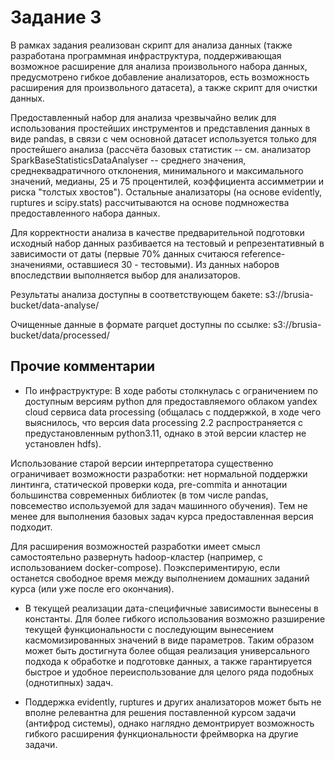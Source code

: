 # Задание 3

В рамках задания реализован скрипт для анализа данных (также разработана программная инфраструктура, поддерживающая возможное расширение для анализа произвольного набора данных, предусмотрено гибкое добавление анализаторов, есть возможность расширения для произвольного датасета), а также скрипт для очистки данных.

Предоставленный набор для анализа чрезвычайно велик для использования простейших инструментов и представления данных в виде pandas, в связи с чем основной датасет используется только для простейшего анализа (рассчёта базовых статистик -- cм. анализатор SparkBaseStatisticsDataAnalyser -- среднего значения, среднеквадратичного отклонения, минимального и максимального значений, медианы, 25 и 75 процентилей, коэффициента ассимметрии и риска "толстых хвостов"). Остальные анализаторы (на основе evidently, ruptures и scipy.stats) рассчитываются на основе подмножества предоставленного набора данных.

Для корректности анализа в качестве предварительной подготовки исходный набор данных разбивается на тестовый и репрезентативный в зависимости от даты (первые 70% данных считаюся reference-значениями, оставшиеся 30 - тестовыми). Из данных наборов впоследствии выполняется выбор для анализаторов.

Результаты анализа доступны в соответствующем бакете:
s3://brusia-bucket/data-analyse/

Очищенные данные в формате parquet доступны по ссылке:
s3://brusia-bucket/data/processed/

## Прочие комментарии

- По инфраструктуре: В ходе работы столкнулась с ограничением по доступным версиям python для предоставляемого облаком yandex cloud сервиса data processing (общалась с поддержкой, в ходе чего выяснилось, что версия data processing 2.2 распространяется с предустановленным python3.11, однако в этой версии кластер не установлен hdfs).

Использование старой версии интерпретатора существенно ограничивает возможности разработки: нет нормальной поддержки линтинга, статической проверки кода, pre-commitа и аннотации большинства современных библиотек (в том числе pandas, повсемество используемой для задач машинного обучения). Тем не менее для выполнения базовых задач курса предоставленная версия подходит.

Для расширения возможностей разработки имеет смысл самостоятельно развернуть hadoop-кластер (например, с использованием docker-compose). Поэкспериментирую, если останется свободное время между выполнением домашних заданий курса (или уже после его окончания).

- В текущей реализации дата-специфичные зависимости вынесены в константы. Для более гибкого использования возможно разширение текущей функциональности с последующим вынесением касмомизированных значений в виде параметров. Таким образом может быть достигнута более общая реализация универсального подхода к обработке и подготовке данных, а также гарантируется быстрое и удобное переиспользование для целого ряда подобных (однотипных) задач.

- Поддержка evidently, ruptures и других анализаторов может быть не вполне релевантна для решения поставленной курсом задачи (антифрод системы), однако наглядно демонтрирует возможность гибкого расширения функциональности фреймворка на другие задачи.

